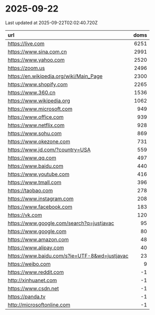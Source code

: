 # 2025-09-22

<!-- BEGIN -->
Last updated at 2025-09-22T02:02:40.720Z

url | doms
:- | -:
https://live.com | 6251
https://www.sina.com.cn | 2991
https://www.yahoo.com | 2520
https://zoom.us | 2496
https://en.wikipedia.org/wiki/Main_Page | 2300
https://www.shopify.com | 2265
https://www.360.cn | 1536
https://www.wikipedia.org | 1062
https://www.microsoft.com | 949
https://www.office.com | 939
https://www.netflix.com | 928
https://www.sohu.com | 869
https://www.okezone.com | 731
https://www.jd.com/?country=USA | 559
https://www.qq.com | 497
https://www.baidu.com | 440
https://www.youtube.com | 416
https://www.tmall.com | 396
https://taobao.com | 278
https://www.instagram.com | 208
https://www.facebook.com | 183
https://vk.com | 120
https://www.google.com/search?q=justjavac | 95
https://www.google.com | 80
https://www.amazon.com | 48
https://www.alipay.com | 40
https://www.baidu.com/s?ie=UTF-8&wd=justjavac | 23
https://weibo.com | 9
https://www.reddit.com | -1
http://xinhuanet.com | -1
https://www.csdn.net | -1
https://panda.tv | -1
http://microsoftonline.com | -1
<!-- END -->
